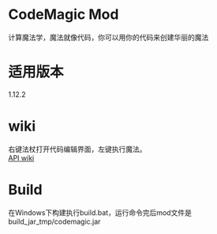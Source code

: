 # CodeMagic Mod
计算魔法学，魔法就像代码，你可以用你的代码来创建华丽的魔法
# 适用版本
1.12.2

# wiki
右键法杖打开代码编辑界面，左键执行魔法。<br>
[API wiki](https://github.com/chinoll/codemagic/blob/master/docs/api_wiki.md)

# Build
在Windows下构建执行build.bat，运行命令完后mod文件是build_jar_tmp/codemagic.jar